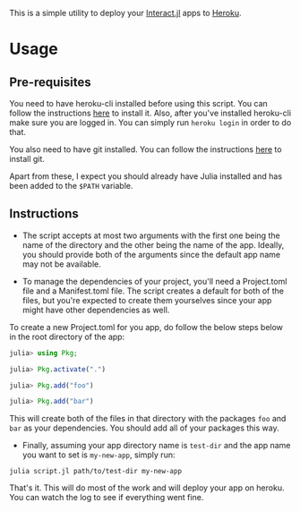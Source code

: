 This is a simple utility to deploy your
[Interact.jl](https://github.com/JuliaGizmos/Interact.jl) apps to
[Heroku](https://heroku.com).

# Usage

## Pre-requisites

You need to have heroku-cli installed before using this script. You can follow
the instructions
[here](https://devcenter.heroku.com/articles/heroku-cli#download-and-install)
to install it. Also, after you've installed heroku-cli make sure you are logged
in. You can simply run `heroku login` in order to do that.

You also need to have git installed. You can follow the instructions
[here](https://www.atlassian.com/git/tutorials/install-git) to install git.

Apart from these, I expect you should already have Julia installed and has
been added to the `$PATH` variable.

## Instructions

* The script accepts at most two arguments with the first one being the
name of the directory and the other being the name of the app. Ideally, you
should provide both of the arguments since the default app name may not be
available.

* To manage the dependencies of your project, you'll need a Project.toml file
and a Manifest.toml file. The script creates a default for both of the files,
but you're expected to create them yourselves since your app might have other
dependencies as well.

To create a new Project.toml for you app, do follow the below steps below in the
root directory of the app:
```jl
julia> using Pkg;

julia> Pkg.activate(".")

julia> Pkg.add("foo")

julia> Pkg.add("bar")
```

This will create both of the files in that directory with the packages `foo`
and `bar` as your dependencies. You should add all of your packages this way.

* Finally, assuming your app directory name is `test-dir` and the app name you
want to set is `my-new-app`, simply run:

```
julia script.jl path/to/test-dir my-new-app
```

That's it. This will do most of the work and will deploy your app on heroku.
You can watch the log to see if everything went fine.
